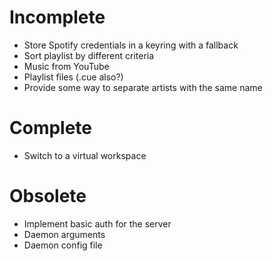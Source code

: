 # Incomplete
- Store Spotify credentials in a keyring with a fallback
- Sort playlist by different criteria
- Music from YouTube
- Playlist files (.cue also?)
- Provide some way to separate artists with the same name

# Complete
- Switch to a virtual workspace

# Obsolete
- Implement basic auth for the server
- Daemon arguments
- Daemon config file